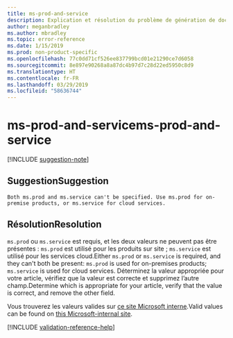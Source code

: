 ```yaml
---
title: ms-prod-and-service
description: Explication et résolution du problème de génération de documents ms-prod-and-service
author: meganbradley
ms.author: mbradley
ms.topic: error-reference
ms.date: 1/15/2019
ms.prod: non-product-specific
ms.openlocfilehash: 77c0dd71cf526ee837799bcd01e21290ce7d6058
ms.sourcegitcommit: 8e897e90268a8a87dc4b97d7c28d22ed5950c8d9
ms.translationtype: HT
ms.contentlocale: fr-FR
ms.lasthandoff: 03/29/2019
ms.locfileid: "58636744"
---
```

# <a name="ms-prod-and-service"></a><span data-ttu-id="83b0e-103">ms-prod-and-service</span><span class="sxs-lookup"><span data-stu-id="83b0e-103">ms-prod-and-service</span></span>

[!INCLUDE [suggestion-note](includes/suggestion-note.md)]

## <a name="suggestion"></a><span data-ttu-id="83b0e-104">Suggestion</span><span class="sxs-lookup"><span data-stu-id="83b0e-104">Suggestion</span></span>

`Both ms.prod and ms.service can't be specified. Use ms.prod for on-premise products, or ms.service for cloud services.`

## <a name="resolution"></a><span data-ttu-id="83b0e-105">Résolution</span><span class="sxs-lookup"><span data-stu-id="83b0e-105">Resolution</span></span>

<span data-ttu-id="83b0e-106">`ms.prod` ou `ms.service` est requis, et les deux valeurs ne peuvent pas être présentes : `ms.prod` est utilisé pour les produits sur site ; `ms.service` est utilisé pour les services cloud.</span><span class="sxs-lookup"><span data-stu-id="83b0e-106">Either `ms.prod` or `ms.service` is required, and they can't both be present: `ms.prod` is used for on-premises products; `ms.service` is used for cloud services.</span></span> <span data-ttu-id="83b0e-107">Déterminez la valeur appropriée pour votre article, vérifiez que la valeur est correcte et supprimez l’autre champ.</span><span class="sxs-lookup"><span data-stu-id="83b0e-107">Determine which is appropriate for your article, verify that the value is correct, and remove the other field.</span></span>

<span data-ttu-id="83b0e-108">Vous trouverez les valeurs valides sur [ce site Microsoft interne](https://docsmetadatatool.azurewebsites.net/allowlists).</span><span class="sxs-lookup"><span data-stu-id="83b0e-108">Valid values can be found on [this Microsoft-internal site](https://docsmetadatatool.azurewebsites.net/allowlists).</span></span>

<!--make sure to add this file to your includes folder and verify the path-->
[!INCLUDE [validation-reference-help](includes/validation-reference-help.md)]
